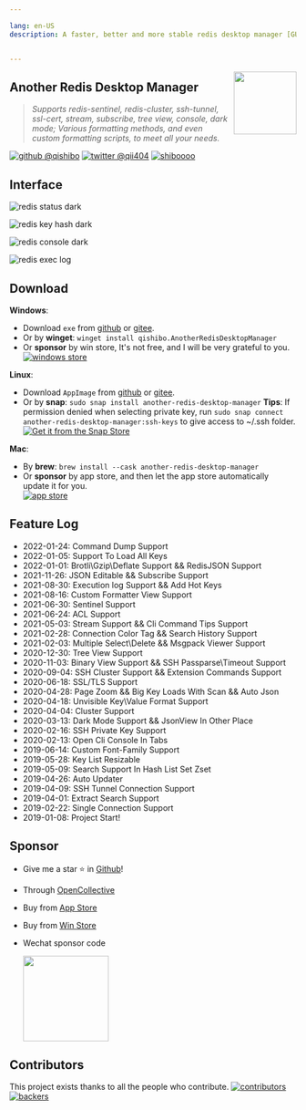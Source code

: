 ```yaml
---

lang: en-US
description: A faster, better and more stable redis desktop manager [GUI client], compatible with Linux, Windows, Mac. What's more, it won't crash when loading massive keys.


---
```


<img align="right" width="110" src="https://cdn.jsdelivr.net/gh/qishibo/img/ano-square-icon-128.png">

## Another Redis Desktop Manager

> <i>Supports redis-sentinel, redis-cluster, ssh-tunnel, ssl-cert, stream, subscribe, tree view, console, dark mode; Various formatting methods, and even custom formatting scripts, to meet all your needs.</i>

[![github @qishibo](https://img.shields.io/badge/Github-@qishibo-blue.svg)](https://github.com/qishibo)
[![twitter @qii404](https://img.shields.io/badge/Twitter-@qii404-blue.svg)](https://twitter.com/qii404)
[![shiboooo](https://img.shields.io/badge/Weibo-@shiboooo-blue.svg)](https://weibo.com/shiboooo?is_hot=1)


## Interface

![redis status dark](https://cdn.jsdelivr.net/gh/qishibo/img/1630655843497-status.png)

![redis key hash dark](https://cdn.jsdelivr.net/gh/qishibo/img/1630655844559-str.png)

![redis console dark](https://cdn.jsdelivr.net/gh/qishibo/img/1630655846107-cli.png)

![redis exec log](https://cdn.jsdelivr.net/gh/qishibo/img/1630655847740-log.png)


## Download

**Windows**: 
- Download `exe` from [github](https://github.com/qishibo/AnotherRedisDesktopManager/releases) or [gitee](https://gitee.com/qishibo/AnotherRedisDesktopManager/releases).
- Or by **winget**: `winget install qishibo.AnotherRedisDesktopManager`
- Or **sponsor** by win store, It's not free, and I will be very grateful to you.
<br/>[![windows store](https://cdn.jsdelivr.net/gh/qishibo/img/windows-store-icon182-56.png)](https://www.microsoft.com/store/apps/9MTD84X0JFHZ)

**Linux**:
- Download `AppImage` from [github](https://github.com/qishibo/AnotherRedisDesktopManager/releases) or [gitee](https://gitee.com/qishibo/AnotherRedisDesktopManager/releases).
 - Or by **snap**: `sudo snap install another-redis-desktop-manager`
 **Tips**: If permission denied when selecting private key, run `sudo snap connect another-redis-desktop-manager:ssh-keys` to give access to ~/.ssh folder.
<br/>[![Get it from the Snap Store](https://snapcraft.io/static/images/badges/en/snap-store-black.svg)](https://snapcraft.io/another-redis-desktop-manager)


**Mac**:
- By **brew**: `brew install --cask another-redis-desktop-manager`
- Or **sponsor** by app store, and then let the app store automatically update it for you.
<br/>[![app store](https://cdn.jsdelivr.net/gh/qishibo/img/avail_app_store180.svg)](https://apps.apple.com/app/id1516451072)


## Feature Log

- 2022-01-24: Command Dump Support
- 2022-01-05: Support To Load All Keys
- 2022-01-01: Brotli\Gzip\Deflate Support && RedisJSON Support
- 2021-11-26: JSON Editable && Subscribe Support
- 2021-08-30: Execution log Support && Add Hot Keys
- 2021-08-16: Custom Formatter View Support
- 2021-06-30: Sentinel Support
- 2021-06-24: ACL Support
- 2021-05-03: Stream Support && Cli Command Tips Support
- 2021-02-28: Connection Color Tag && Search History Support
- 2021-02-03: Multiple Select\Delete && Msgpack Viewer Support
- 2020-12-30: Tree View Support
- 2020-11-03: Binary View Support && SSH Passparse\Timeout Support
- 2020-09-04: SSH Cluster Support && Extension Commands Support
- 2020-06-18: SSL/TLS Support
- 2020-04-28: Page Zoom && Big Key Loads With Scan && Auto Json
- 2020-04-18: Unvisible Key\Value Format Support
- 2020-04-04: Cluster Support
- 2020-03-13: Dark Mode Support && JsonView In Other Place
- 2020-02-16: SSH Private Key Support
- 2020-02-13: Open Cli Console In Tabs
- 2019-06-14: Custom Font-Family Support
- 2019-05-28: Key List Resizable
- 2019-05-09: Search Support In Hash List Set Zset
- 2019-04-26: Auto Updater
- 2019-04-09: SSH Tunnel Connection Support
- 2019-04-01: Extract Search Support
- 2019-02-22: Single Connection Support
- 2019-01-08: Project Start!



## Sponsor

- Give me a star ⭐ in [Github](https://github.com/qishibo/AnotherRedisDesktopManager)!
- Through [OpenCollective](https://opencollective.com/AnotherRedisDesktopManager)
- Buy from [App Store](https://apps.apple.com/app/id1516451072)
- Buy from [Win Store](https://www.microsoft.com/store/apps/9MTD84X0JFHZ)
- Wechat sponsor code

  <img width="150px" src="https://cdn.jsdelivr.net/gh/qishibo/img/202109031655807.jpeg" />


## Contributors

This project exists thanks to all the people who contribute.
[![contributors](https://opencollective.com/AnotherRedisDesktopManager/contributors.svg?width=890&button=false)](https://github.com/qishibo/AnotherRedisDesktopManager/graphs/contributors)
[![backers](https://opencollective.com/AnotherRedisDesktopManager/backers.svg)](https://opencollective.com/AnotherRedisDesktopManager)


